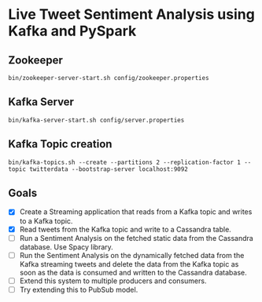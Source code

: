 # Live Tweet Sentiment Analysis using Kafka and PySpark
## Zookeeper
```
bin/zookeeper-server-start.sh config/zookeeper.properties
```
## Kafka Server
```
bin/kafka-server-start.sh config/server.properties
```
## Kafka Topic creation
```
bin/kafka-topics.sh --create --partitions 2 --replication-factor 1 --topic twitterdata --bootstrap-server localhost:9092
```

## Goals

- [x] Create a Streaming application that reads from a Kafka topic and writes to a Kafka topic.
- [x] Read tweets from the Kafka topic and write to a Cassandra table.
- [ ] Run a Sentiment Analysis on the fetched static data from the Cassandra database. Use Spacy library.
- [ ] Run the Sentiment Analysis on the dynamically fetched data from the Kafka streaming tweets and delete the data from the Kafka topic as soon as the data is consumed and written to the Cassandra database.
- [ ] Extend this system to multiple producers and consumers.
- [ ] Try extending this to PubSub model.
